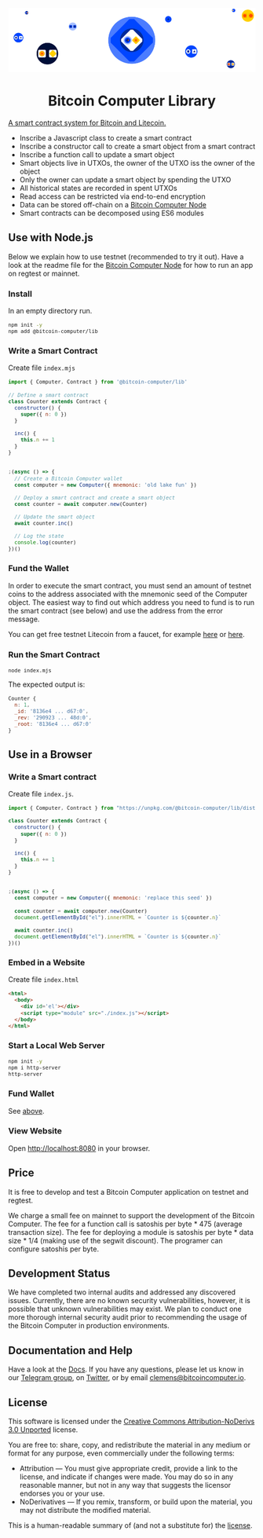 <div align="center">
  <img src="./imgs/bitcoin-computer-lib@1x.png" alt="bitcoin-computer-logo" border="0" style="max-height: 180px"/>
  <h1>Bitcoin Computer Library</h1>
</div>

[A smart contract system for Bitcoin and Litecoin.](http://bitcoincomputer.io/)
* Inscribe a Javascript class to create a smart contract
* Inscribe a constructor call to create a smart object from a smart contract
* Inscribe a function call to update a smart object
* Smart objects live in UTXOs, the owner of the UTXO iss the owner of the object
* Only the owner can update a smart object by spending the UTXO
* All historical states are recorded in spent UTXOs
* Read access can be restricted via end-to-end encryption
* Data can be stored off-chain on a [Bitcoin Computer Node](https://github.com/bitcoin-computer/monorepo/tree/main/packages/node)
* Smart contracts can be decomposed using ES6 modules


## Use with Node.js

Below we explain how to use testnet (recommended to try it out). Have a look at the readme file for the [Bitcoin Computer Node](https://github.com/bitcoin-computer/monorepo/tree/main/packages/node) for how to run an app on regtest or mainnet.

### Install

In an empty directory run.

<font size=1>

```bash
npm init -y
npm add @bitcoin-computer/lib
```

</font>

### Write a Smart Contract

Create file `index.mjs`

<font size=1>

```js
import { Computer, Contract } from '@bitcoin-computer/lib'

// Define a smart contract
class Counter extends Contract {
  constructor() {
    super({ n: 0 })
  }

  inc() {
    this.n += 1
  }
}


;(async () => {
  // Create a Bitcoin Computer wallet
  const computer = new Computer({ mnemonic: 'old lake fun' })

  // Deploy a smart contract and create a smart object
  const counter = await computer.new(Counter)

  // Update the smart object
  await counter.inc()

  // Log the state
  console.log(counter)
})()
```

</font>

### Fund the Wallet

In order to execute the smart contract, you must send an amount of testnet coins to the address associated with the mnemonic seed of the Computer object. The easiest way to find out which address you need to fund is to run the smart contract (see below) and use the address from the error message.

You can get free testnet Litecoin from a faucet, for example [here](https://testnet.help/en/ltcfaucet/testnet) or [here](https://tltc.bitaps.com/).

### Run the Smart Contract

<font size=1>

```
node index.mjs
```

</font>

The expected output is:

<font size=1>

```js
Counter {
  n: 1,
  _id: '8136e4 ... d67:0',
  _rev: '290923 ... 48d:0',
  _root: '8136e4 ... d67:0'
}
```

</font>

## Use in a Browser

### Write a Smart contract

Create file `index.js`.

<font size=1>

```js
import { Computer, Contract } from "https://unpkg.com/@bitcoin-computer/lib/dist/bc-lib.browser.min.mjs";

class Counter extends Contract {
  constructor() {
    super({ n: 0 })
  }

  inc() {
    this.n += 1
  }
}


;(async () => {
  const computer = new Computer({ mnemonic: 'replace this seed' })

  const counter = await computer.new(Counter)
  document.getElementById("el").innerHTML = `Counter is ${counter.n}`

  await counter.inc()
  document.getElementById("el").innerHTML = `Counter is ${counter.n}`
})()
```

</font>

### Embed in a Website

Create file `index.html`

<font size=1>

```html
<html>
  <body>
    <div id='el'></div>
    <script type="module" src="./index.js"></script>
  </body>
</html>
```

</font>

### Start a Local Web Server

<font size=1>

```bash
npm init -y
npm i http-server
http-server
```

</font>

### Fund Wallet

See [above](#fund-the-wallet).

### View Website

Open [http://localhost:8080](http://localhost:8080) in your browser.

## Price

It is free to develop and test a Bitcoin Computer application on testnet and regtest.

We charge a small fee on mainnet to support the development of the Bitcoin Computer. The fee for a function call is satoshis per byte * 475 (average transaction size). The fee for deploying a module is satoshis per byte * data size * 1/4 (making use of the segwit discount). The programer can configure satoshis per byte.

## Development Status

We have completed two internal audits and addressed any discovered issues. Currently, there are no known security vulnerabilities, however, it is possible that unknown vulnerabilities may exist. We plan to conduct one more thorough internal security audit prior to recommending the usage of the Bitcoin Computer in production environments.

## Documentation and Help

Have a look at the [Docs](https://docs.bitcoincomputer.io/). If you have any questions, please let us know in our <a href="https://t.me/thebitcoincomputer">Telegram group</a>, on <a href="https://twitter.com/TheBitcoinToken">Twitter</a>, or by email clemens@bitcoincomputer.io.

## License

This software is licensed under the [Creative Commons Attribution-NoDerivs 3.0 Unported](https://creativecommons.org/licenses/by-nd/3.0/) license.

You are free to: share, copy, and redistribute the material in any medium or format for any purpose, even commercially under the following terms:

- Attribution — You must give appropriate credit, provide a link to the license, and indicate if changes were made. You may do so in any reasonable manner, but not in any way that suggests the licensor endorses you or your use.
- NoDerivatives — If you remix, transform, or build upon the material, you may not distribute the modified material.

This is a human-readable summary of (and not a substitute for) the [license](https://creativecommons.org/licenses/by-nd/3.0/legalcode).
